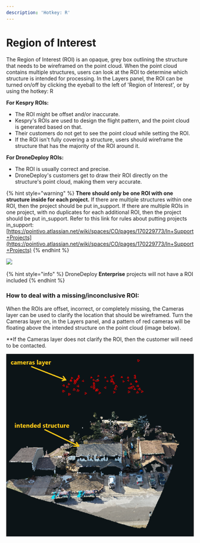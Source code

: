 ```yaml
---
description: 'Hotkey: R'
---
```


# Region of Interest

The Region of Interest \(ROI\) is an opaque, grey box outlining the structure that needs to be wireframed on the point cloud. When the point cloud contains multiple structures, users can look at the ROI to determine which structure is intended for processing. In the Layers panel, the ROI can be turned on/off by clicking the eyeball to the left of 'Region of Interest', or by using the hotkey: R

**For Kespry ROIs:** 

* The ROI might be offset and/or inaccurate. 
* Kespry's ROIs are used to design the flight pattern, and the point cloud is generated based on that. 
* Their customers do not get to see the point cloud while setting the ROI. 
* If the ROI isn't fully covering a structure, users should wireframe the structure that has the majority of the ROI around it.

**For DroneDeploy ROIs:** 

* The ROI is usually correct and precise. 
* DroneDeploy's customers get to draw their ROI directly on the structure's point cloud, making them very accurate. 

{% hint style="warning" %}
**There should only be one ROI with one structure inside for each project.** If there are multiple structures within one ROI, then the project should be put in\_support. If there are multiple ROIs in one project, with no duplicates for each additional ROI, then the project should be put in\_support. Refer to this link for rules about putting projects in\_support: [https://pointivo.atlassian.net/wiki/spaces/CO/pages/170229773/In+Support+Projects](https://pointivo.atlassian.net/wiki/spaces/CO/pages/170229773/In+Support+Projects)
{% endhint %}

![](../.gitbook/assets/roi.gif)

{% hint style="info" %}
DroneDeploy **Enterprise** projects will not have a ROI included
{% endhint %}

### How to deal with a missing/inconclusive ROI:

When the ROIs are offset, incorrect, or completely missing, the Cameras layer can be used to clarify the location that should be wireframed. Turn the Cameras layer on, in the Layers panel, and a pattern of red cameras will be floating above the intended structure on the point cloud \(image below\). 

\*\*If the Cameras layer does not clarify the ROI, then the customer will need to be contacted.

![](../.gitbook/assets/cameras-for-roi.png)


